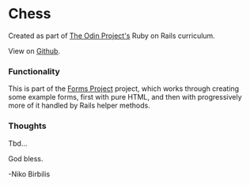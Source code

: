 # Chess
Created as part of [The Odin Project's](https://www.theodinproject.com) Ruby on Rails curriculum.

View on [Github](https://github.com/harmolipi/re-former).

### Functionality

This is part of the [Forms Project](https://www.theodinproject.com/paths/full-stack-ruby-on-rails/courses/ruby-on-rails/lessons/forms) project, which works through creating some example forms, first with pure HTML, and then with progressively more of it handled by Rails helper methods.

### Thoughts

Tbd...

God bless.

-Niko Birbilis